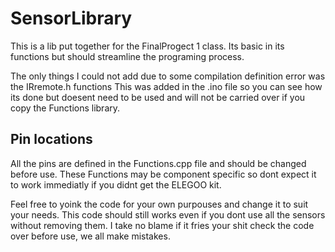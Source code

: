 # SensorLibrary
This is a lib put together for the FinalProgect 1 class.
Its basic in its functions but should streamline the programing process.

The only things I could not add due to some compilation definition error was the IRremote.h functions
This was added in the .ino file so you can see how its done but doesent need to be used and will not be carried over if you copy the Functions library.

## Pin locations
All the pins are defined in the Functions.cpp file and should be changed before use.
These Functions may be component specific so dont expect it to work immediatly if you didnt get the ELEGOO kit.

Feel free to yoink the code for your own purpouses and change it to suit your needs.
This code should still works even if you dont use all the sensors without removing them.
I take no blame if it fries your shit check the code over before use, we all make mistakes.


